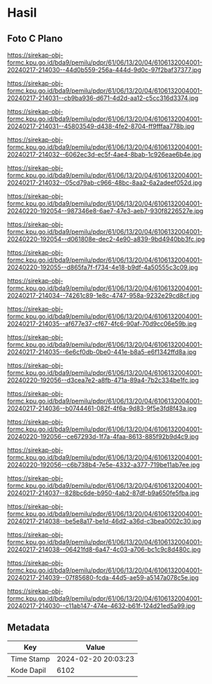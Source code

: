 # Hasil

## Foto C Plano

https://sirekap-obj-formc.kpu.go.id/bda9/pemilu/pdpr/61/06/13/20/04/6106132004001-20240217-214030--44d0b559-256a-444d-9d0c-97f2baf37377.jpg

https://sirekap-obj-formc.kpu.go.id/bda9/pemilu/pdpr/61/06/13/20/04/6106132004001-20240217-214031--cb9ba936-d671-4d2d-aa12-c5cc316d3374.jpg

https://sirekap-obj-formc.kpu.go.id/bda9/pemilu/pdpr/61/06/13/20/04/6106132004001-20240217-214031--45803549-d438-4fe2-8704-ff9fffaa778b.jpg

https://sirekap-obj-formc.kpu.go.id/bda9/pemilu/pdpr/61/06/13/20/04/6106132004001-20240217-214032--6062ec3d-ec5f-4ae4-8bab-1c926eae6b4e.jpg

https://sirekap-obj-formc.kpu.go.id/bda9/pemilu/pdpr/61/06/13/20/04/6106132004001-20240217-214032--05cd79ab-c966-48bc-8aa2-6a2adeef052d.jpg

https://sirekap-obj-formc.kpu.go.id/bda9/pemilu/pdpr/61/06/13/20/04/6106132004001-20240220-192054--987346e8-6ae7-47e3-aeb7-930f8226527e.jpg

https://sirekap-obj-formc.kpu.go.id/bda9/pemilu/pdpr/61/06/13/20/04/6106132004001-20240220-192054--d061808e-dec2-4e90-a839-9bd4940bb3fc.jpg

https://sirekap-obj-formc.kpu.go.id/bda9/pemilu/pdpr/61/06/13/20/04/6106132004001-20240220-192055--d865fa7f-f734-4e18-b9df-4a50555c3c09.jpg

https://sirekap-obj-formc.kpu.go.id/bda9/pemilu/pdpr/61/06/13/20/04/6106132004001-20240217-214034--74261c89-1e8c-4747-958a-9232e29cd8cf.jpg

https://sirekap-obj-formc.kpu.go.id/bda9/pemilu/pdpr/61/06/13/20/04/6106132004001-20240217-214035--af677e37-cf67-4fc6-90af-70d9cc06e59b.jpg

https://sirekap-obj-formc.kpu.go.id/bda9/pemilu/pdpr/61/06/13/20/04/6106132004001-20240217-214035--6e6cf0db-0be0-441e-b8a5-e6f1342ffd8a.jpg

https://sirekap-obj-formc.kpu.go.id/bda9/pemilu/pdpr/61/06/13/20/04/6106132004001-20240220-192056--d3cea7e2-a8fb-471a-89a4-7b2c334be1fc.jpg

https://sirekap-obj-formc.kpu.go.id/bda9/pemilu/pdpr/61/06/13/20/04/6106132004001-20240217-214036--b0744461-082f-4f6a-9d83-9f5e3fd8f43a.jpg

https://sirekap-obj-formc.kpu.go.id/bda9/pemilu/pdpr/61/06/13/20/04/6106132004001-20240220-192056--ce67293d-1f7a-4faa-8613-885f92b9d4c9.jpg

https://sirekap-obj-formc.kpu.go.id/bda9/pemilu/pdpr/61/06/13/20/04/6106132004001-20240220-192056--c6b738b4-7e5e-4332-a377-719be11ab7ee.jpg

https://sirekap-obj-formc.kpu.go.id/bda9/pemilu/pdpr/61/06/13/20/04/6106132004001-20240217-214037--828bc6de-b950-4ab2-87df-b9a650fe5fba.jpg

https://sirekap-obj-formc.kpu.go.id/bda9/pemilu/pdpr/61/06/13/20/04/6106132004001-20240217-214038--be5e8a17-be1d-46d2-a36d-c3bea0002c30.jpg

https://sirekap-obj-formc.kpu.go.id/bda9/pemilu/pdpr/61/06/13/20/04/6106132004001-20240217-214038--06421fd8-6a47-4c03-a706-bc1c9c8d480c.jpg

https://sirekap-obj-formc.kpu.go.id/bda9/pemilu/pdpr/61/06/13/20/04/6106132004001-20240217-214039--07f85680-fcda-44d5-ae59-a5147a078c5e.jpg

https://sirekap-obj-formc.kpu.go.id/bda9/pemilu/pdpr/61/06/13/20/04/6106132004001-20240217-214030--c11ab147-474e-4632-b61f-124d21ed5a99.jpg


## Metadata

| Key        | Value               |
| ---------- | ------------------- |
| Time Stamp | 2024-02-20 20:03:23 |
| Kode Dapil | 6102                |




